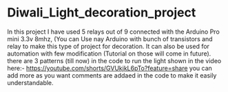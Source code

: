 # Diwali_Light_decoration_project

In this project I have used 5 relays out of 9 connected with the Arduino Pro mini 3.3v 8mhz, (You can Use nay Arduino with bunch of transistors and relay to make this type of project for decoration.
It can also be used for automation with few modification (Tutorial on those will come in future).
there are 3 patterns (till now) in the code to run the light shown in the video here:- https://youtube.com/shorts/GVUkjkL6pTo?feature=share
you can add more as you want comments are addaed in the code to make it easily understandable.
